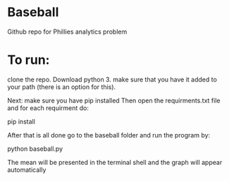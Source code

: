 # Baseball
Github repo for Phillies analytics problem

# To run: 
clone the repo.
Download python 3.
make sure that you have it added to your path (there is an option for this).

Next: make sure you have pip installed
Then open the requirments.txt file and for each requirment do: 

pip install <requirment name>

After that is all done go to the baseball folder and run the program by:

python baseball.py 

The mean will be presented in the terminal shell and the graph will appear automatically